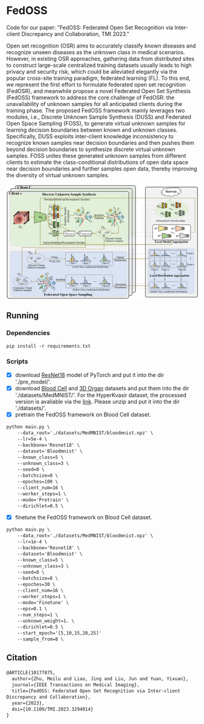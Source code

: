 # FedOSS

Code for our paper: "FedOSS: Federated Open Set Recognition via Inter-client Discrepancy and Collaboration, TMI 2023."

Open set recognition (OSR) aims to accurately classify known diseases and recognize unseen diseases as the unknown class in medical scenarios. However, in existing OSR approaches, gathering data from distributed sites to construct large-scale centralized training datasets usually leads to high privacy and security risk, which could be alleviated elegantly via the popular cross-site training paradigm, federated learning (FL). To this end, we represent the first effort to formulate federated open set recognition (FedOSR), and meanwhile propose a novel Federated Open Set Synthesis (FedOSS) framework to address the core challenge of FedOSR: the unavailability of unknown samples for all anticipated clients during the training phase. The proposed FedOSS framework mainly leverages two modules, i.e., Discrete Unknown Sample Synthesis (DUSS) and Federated Open Space Sampling (FOSS), to generate virtual unknown samples for learning decision boundaries between known and unknown classes. Specifically, DUSS exploits inter-client knowledge inconsistency to recognize known samples near decision boundaries and then pushes them beyond decision boundaries to synthesize discrete virtual unknown samples. FOSS unites these generated unknown samples from different clients to estimate the class-conditional distributions of open data space near decision boundaries and further samples open data, thereby improving the diversity of virtual unknown samples. 

<div align=center>
<img width="800" src="imgs/framework.png" alt="FL"/>
</div>

## Running
### Dependencies
```
pip install -r requirements.txt
```
### Scripts
- [x] download [ResNet18](https://download.pytorch.org/models/resnet18-5c106cde.pth) model of PyTorch and put it into the dir './pre_model/'.
- [x] download [Blood Cell](https://zenodo.org/record/6496656/files/bloodmnist.npz?download=1) and [3D Organ](https://zenodo.org/record/6496656/files/organmnist3d.npz?download=1) datasets and put them into the dir './datasets/MedMNIST/'. For the HyperKvasir dataset, the processed version is avaliable via the [link](https://drive.google.com/file/d/1QOKXKwQh9wYVTWC1ckQnLF6LLpejpjXW/view?usp=sharing). Please unzip and put it into the dir './datasets/'.
- [x] pretrain the FedOSS framework on Blood Cell dataset.
```
python main.py \
    --data_root='./datasets/MedMNIST/bloodmnist.npz' \
    --lr=5e-4 \
    --backbone='Resnet18' \
    --dataset='Bloodmnist' \
    --known_class=5 \
    --unknown_class=3 \
    --seed=0 \
    --batchsize=8 \
    --epoches=100 \
    --client_num=16 \
    --worker_steps=1 \
    --mode='Pretrain' \
    --dirichlet=0.5 \
```
- [x] finetune the FedOSS framework on Blood Cell dataset.
```
python main.py \
    --data_root='./datasets/MedMNIST/bloodmnist.npz' \
    --lr=1e-4 \
    --backbone='Resnet18' \
    --dataset='Bloodmnist' \
    --known_class=5 \
    --unknown_class=3 \
    --seed=0 \
    --batchsize=8 \
    --epoches=30 \
    --client_num=16 \
    --worker_steps=1 \
    --mode='Finetune' \
    --eps=0.1 \
    --num_steps=1 \
    --unknown_weight=1. \
    --dirichlet=0.5 \
    --start_epoch='[5,10,15,20,25]'
    --sample_from=8 \
```
## Citation
```
@ARTICLE{10177875,
  author={Zhu, Meilu and Liao, Jing and Liu, Jun and Yuan, Yixuan},
  journal={IEEE Transactions on Medical Imaging}, 
  title={FedOSS: Federated Open Set Recognition via Inter-client Discrepancy and Collaboration}, 
  year={2023},
  doi={10.1109/TMI.2023.3294014}
}
```
      
